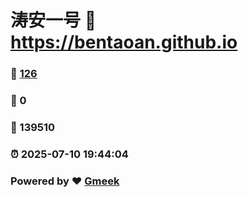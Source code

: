 # 涛安一号 :link: https://bentaoan.github.io 
### :page_facing_up: [126](https://bentaoan.github.io/tag.html) 
### :speech_balloon: 0 
### :hibiscus: 139510 
### :alarm_clock: 2025-07-10 19:44:04 
### Powered by :heart: [Gmeek](https://github.com/Meekdai/Gmeek)
